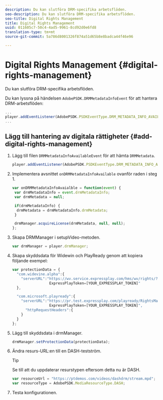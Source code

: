 ```yaml
---
description: Du kan slutföra DRM-specifika arbetsflöden.
seo-description: Du kan slutföra DRM-specifika arbetsflöden.
seo-title: Digital Rights Management
title: Digital Rights Management
uuid: 011605c7-50c4-4ad5-9961-8cd92d0e6fd8
translation-type: tm+mt
source-git-commit: 5a786d8001326f874a51d65b8e8badca44f46e96

---
```



# Digital Rights Management {#digital-rights-management}

Du kan slutföra DRM-specifika arbetsflöden.

Du kan lyssna på händelsen `AdobePSDK.DRMMetadataInfoEvent` för att hantera DRM-arbetsflöden:

```js
... 
player.addEventListener(AdobePSDK.PSDKEventType.DRM_METADATA_INFO_AVAILABLE, onDRMMetadataInfoAvailable);
...
```

## Lägg till hantering av digitala rättigheter {#add-digital-rights-management}

1. Lägg till filen `DRMMetadataInfoAvailableEvent` för att hämta `DRMMetadata`.

   ```js
   player.addEventListener(AdobePSDK.PSDKEventType.DRM_METADATA_INFO_AVAILABLE, onDRMMetadataInfoAvaialble);
   ```

1. Implementera avsnittet `onDRMMetadataInfoAvailable` ovanför raden i steg 1.

   ```js
   var onDRMMetadataInfoAvaialble = function(event) { 
    var drmMetadataInfo = event.drmMetadataInfo; 
    var drmMetadata = null; 
   
    if(drmMetadataInfo) { 
     drmMetadata = drmMetadataInfo.drmMetadata; 
    } 
   
    drmManager.acquireLicense(drmMetadata, null, null); 
   };
   ```

1. Skapa DRMManager i setupVideo-metoden.

   ```js
   var drmManager = player.drmManager;
   ```

1. Skapa skyddsdata för Widewin och PlayReady genom att kopiera följande exempel:

   ```js
   var protectionData = { 
     "com.widevine.alpha":{ 
       "serverURL":"https://wv.service.expressplay.com/hms/wv/rights/? 
                    ExpressPlayToken=[YOUR_EXPRESSPLAY_TOKEN]"  
     }, 
   
     "com.microsoft.playready":{ 
       "serverURL":"https://pr.test.expressplay.com/playready/RightsManager.asmx? 
                    ExpressPlayToken=[YOUR_EXPRESSPLAY_TOKEN]", 
         "httpRequestHeaders":{ 
       } 
     } 
   };
   ```

1. Lägg till skyddsdata i drmManager.

   ```js
   drmManager.setProtectionData(protectionData);
   ```

1. Ändra resurs-URL:en till en DASH-testström.

   >[!TIP]
   >
   >Se till att du uppdaterar resurstypen eftersom detta nu är DASH.

   ```js
   var resourceUrl = "https://ptdemos.com/videos/dashdrm/stream.mpd"; 
   var resourceType = AdobePSDK.MediaResourceType.DASH;
   ```

1. Testa konfigurationen.